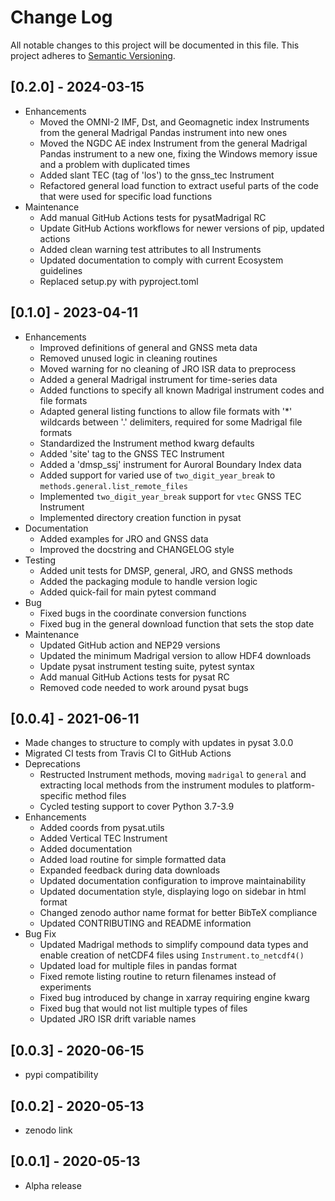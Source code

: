 Change Log
==========
All notable changes to this project will be documented in this file.
This project adheres to [Semantic Versioning](https://semver.org/).

[0.2.0] - 2024-03-15
--------------------
* Enhancements
  * Moved the OMNI-2 IMF, Dst, and Geomagnetic index Instruments from the
    general Madrigal Pandas instrument into new ones
  * Moved the NGDC AE index Instrument from the general Madrigal Pandas
    instrument to a new one, fixing the Windows memory issue and a problem
    with duplicated times
  * Added slant TEC (tag of 'los') to the gnss_tec Instrument
  * Refactored general load function to extract useful parts of the code that
    were used for specific load functions
* Maintenance
  * Add manual GitHub Actions tests for pysatMadrigal RC
  * Update GitHub Actions workflows for newer versions of pip, updated actions
  * Added clean warning test attributes to all Instruments
  * Updated documentation to comply with current Ecosystem guidelines
  * Replaced setup.py with pyproject.toml

[0.1.0] - 2023-04-11
--------------------
* Enhancements
   * Improved definitions of general and GNSS meta data
   * Removed unused logic in cleaning routines
   * Moved warning for no cleaning of JRO ISR data to preprocess
   * Added a general Madrigal instrument for time-series data
   * Added functions to specify all known Madrigal instrument codes and
     file formats
   * Adapted general listing functions to allow file formats with '*' wildcards
     between '.' delimiters, required for some Madrigal file formats
   * Standardized the Instrument method kwarg defaults
   * Added 'site' tag to the GNSS TEC Instrument
   * Added a 'dmsp_ssj' instrument for Auroral Boundary Index data
   * Added support for varied use of `two_digit_year_break` to
     `methods.general.list_remote_files`
   * Implemented `two_digit_year_break` support for `vtec` GNSS TEC Instrument
   * Implemented directory creation function in pysat
* Documentation
   * Added examples for JRO and GNSS data
   * Improved the docstring and CHANGELOG style
* Testing
   * Added unit tests for DMSP, general, JRO, and GNSS methods
   * Added the packaging module to handle version logic
   * Added quick-fail for main pytest command
* Bug
   * Fixed bugs in the coordinate conversion functions
   * Fixed bug in the general download function that sets the stop date
* Maintenance
   * Updated GitHub action and NEP29 versions
   * Updated the minimum Madrigal version to allow HDF4 downloads
   * Update pysat instrument testing suite, pytest syntax
   * Add manual GitHub Actions tests for pysat RC
   * Removed code needed to work around pysat bugs

[0.0.4] - 2021-06-11
--------------------
* Made changes to structure to comply with updates in pysat 3.0.0
* Migrated CI tests from Travis CI to GitHub Actions
* Deprecations
  * Restructed Instrument methods, moving `madrigal` to `general` and extracting
    local methods from the instrument modules to platform-specific method files
  * Cycled testing support to cover Python 3.7-3.9
* Enhancements
  * Added coords from pysat.utils
  * Added Vertical TEC Instrument
  * Added documentation
  * Added load routine for simple formatted data
  * Expanded feedback during data downloads
  * Updated documentation configuration to improve maintainability
  * Updated documentation style, displaying logo on sidebar in html format
  * Changed zenodo author name format for better BibTeX compliance
  * Updated CONTRIBUTING and README information
* Bug Fix
  * Updated Madrigal methods to simplify compound data types and enable
    creation of netCDF4 files using `Instrument.to_netcdf4()`
  * Updated load for multiple files in pandas format
  * Fixed remote listing routine to return filenames instead of experiments
  * Fixed bug introduced by change in xarray requiring engine kwarg
  * Fixed bug that would not list multiple types of files
  * Updated JRO ISR drift variable names

[0.0.3] - 2020-06-15
--------------------
* pypi compatibility

[0.0.2] - 2020-05-13
--------------------
* zenodo link

[0.0.1] - 2020-05-13
--------------------
* Alpha release
